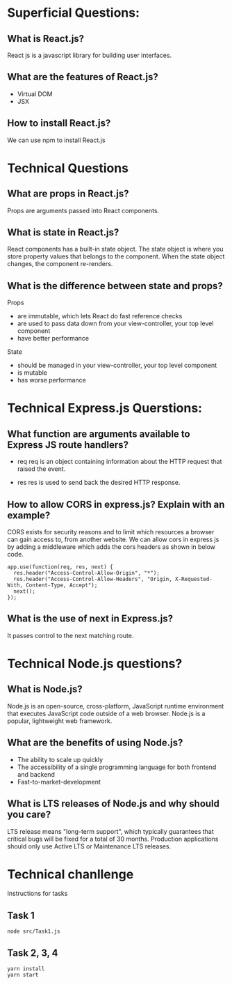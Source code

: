 # Superficial Questions:

## What is React.js?
React js is a javascript library for building user interfaces.

## What are the features of React.js?
- Virtual DOM
- JSX

## How to install React.js?
We can use npm to install React.js

# Technical Questions

## What are props in React.js?
Props are arguments passed into React components.

## What is state in React.js?
React components has a built-in state object. The state object is where you store property values that belongs to the component. When the state object changes, the component re-renders.

## What is the difference between state and props?
Props
- are immutable, which lets React do fast reference checks
- are used to pass data down from your view-controller, your top level component
- have better performance

State
- should be managed in your view-controller, your top level component
- is mutable
- has worse performance

# Technical Express.js Querstions:

## What function are arguments available to Express JS route handlers?
- req
req is an object containing information about the HTTP request that raised the event.

- res
res is used to send back the desired HTTP response.

## How to allow CORS in express.js? Explain with an example?
CORS exists for security reasons and to limit which resources a browser can gain access to, from another website. We can allow cors in express js by adding a middleware which adds the cors headers as shown in below code.

```
app.use(function(req, res, next) {
  res.header("Access-Control-Allow-Origin", "*");
  res.header("Access-Control-Allow-Headers", "Origin, X-Requested-With, Content-Type, Accept");
  next();
});
```

## What is the use of next in Express.js?
It passes control to the next matching route.

# Technical Node.js questions?

## What is Node.js?
Node.js is an open-source, cross-platform, JavaScript runtime environment that executes JavaScript code outside of a web browser. Node.js is a popular, lightweight web framework.

## What are the benefits of using Node.js?
- The ability to scale up quickly
- The accessibility of a single programming language for both frontend and backend
- Fast-to-market-development

## What is LTS releases of Node.js and why should you care?
LTS release means "long-term support", which typically guarantees that critical bugs will be fixed for a total of 30 months. Production applications should only use Active LTS or Maintenance LTS releases.

# Technical chanllenge
Instructions for tasks

## Task 1
```
node src/Task1.js
```

## Task 2, 3, 4
```
yarn install
yarn start
```
